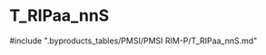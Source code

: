 # T_RIPaa_nnS

<!-- ATTENTION : Ne pas supprimer ou modifier la ligne ci-dessous -->
#include ".byproducts_tables/PMSI/PMSI RIM-P/T_RIPaa_nnS.md"
<!-- ATTENTION : Ne pas supprimer ou modifier la ligne ci-dessus -->
